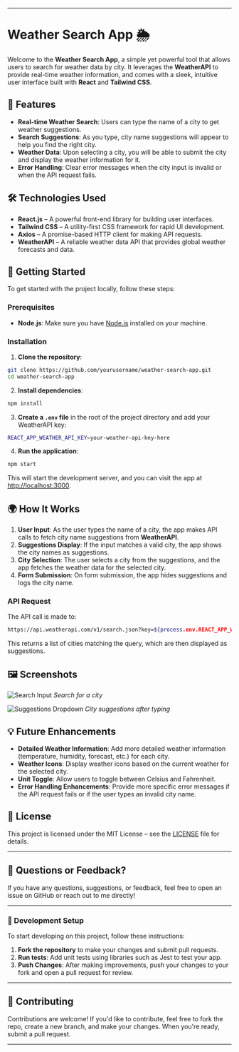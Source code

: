 

---

# Weather Search App 🌦️

Welcome to the **Weather Search App**, a simple yet powerful tool that allows users to search for weather data by city. It leverages the **WeatherAPI** to provide real-time weather information, and comes with a sleek, intuitive user interface built with **React** and **Tailwind CSS**.

## 🌟 Features

- **Real-time Weather Search**: Users can type the name of a city to get weather suggestions.
- **Search Suggestions**: As you type, city name suggestions will appear to help you find the right city.
- **Weather Data**: Upon selecting a city, you will be able to submit the city and display the weather information for it.
- **Error Handling**: Clear error messages when the city input is invalid or when the API request fails.

## 🛠️ Technologies Used

- **React.js** – A powerful front-end library for building user interfaces.
- **Tailwind CSS** – A utility-first CSS framework for rapid UI development.
- **Axios** – A promise-based HTTP client for making API requests.
- **WeatherAPI** – A reliable weather data API that provides global weather forecasts and data.

## 🚀 Getting Started

To get started with the project locally, follow these steps:

### Prerequisites

- **Node.js**: Make sure you have [Node.js](https://nodejs.org/) installed on your machine.

### Installation

1. **Clone the repository**:

```bash
git clone https://github.com/yourusername/weather-search-app.git
cd weather-search-app
```

2. **Install dependencies**:

```bash
npm install
```

3. **Create a `.env` file** in the root of the project directory and add your WeatherAPI key:

```bash
REACT_APP_WEATHER_API_KEY=your-weather-api-key-here
```

4. **Run the application**:

```bash
npm start
```

This will start the development server, and you can visit the app at [http://localhost:3000](http://localhost:3000).

## 🌍 How It Works

1. **User Input**: As the user types the name of a city, the app makes API calls to fetch city name suggestions from **WeatherAPI**.
2. **Suggestions Display**: If the input matches a valid city, the app shows the city names as suggestions.
3. **City Selection**: The user selects a city from the suggestions, and the app fetches the weather data for the selected city.
4. **Form Submission**: On form submission, the app hides suggestions and logs the city name.

### API Request

The API call is made to:

```bash
https://api.weatherapi.com/v1/search.json?key=${process.env.REACT_APP_WEATHER_API_KEY}&q=${city}
```

This returns a list of cities matching the query, which are then displayed as suggestions.

## 🖼️ Screenshots

![Search Input](https://via.placeholder.com/800x400?text=Search+Input)
*Search for a city*

![Suggestions Dropdown](https://via.placeholder.com/800x400?text=Suggestions+Dropdown)
*City suggestions after typing*

## 💡 Future Enhancements

- **Detailed Weather Information**: Add more detailed weather information (temperature, humidity, forecast, etc.) for each city.
- **Weather Icons**: Display weather icons based on the current weather for the selected city.
- **Unit Toggle**: Allow users to toggle between Celsius and Fahrenheit.
- **Error Handling Enhancements**: Provide more specific error messages if the API request fails or if the user types an invalid city name.

## 📝 License

This project is licensed under the MIT License – see the [LICENSE](LICENSE) file for details.

---

## 💬 Questions or Feedback?

If you have any questions, suggestions, or feedback, feel free to open an issue on GitHub or reach out to me directly!

---

### 🔧 Development Setup

To start developing on this project, follow these instructions:

1. **Fork the repository** to make your changes and submit pull requests.
2. **Run tests**: Add unit tests using libraries such as Jest to test your app.
3. **Push Changes**: After making improvements, push your changes to your fork and open a pull request for review.

---

## 🎨 Contributing

Contributions are welcome! If you'd like to contribute, feel free to fork the repo, create a new branch, and make your changes. When you're ready, submit a pull request.

---
